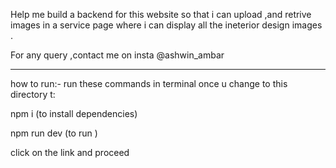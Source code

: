 Help me build a backend for this website so that i can upload ,and retrive images in a service page where i can display all the ineterior design images .


For any query ,contact me on insta @ashwin_ambar


***************
how to run:-
run these commands in terminal once u change to this directory t:

npm i
(to install dependencies)

npm run dev
(to run )

click on the link and proceed


